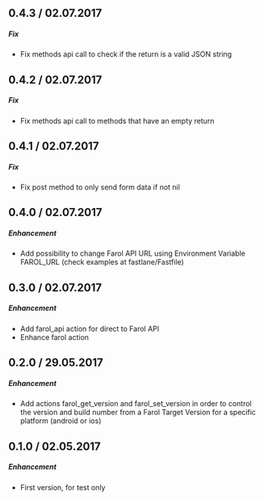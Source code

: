 ## 0.4.3 / 02.07.2017

##### Fix
- Fix methods api call to check if the return is a valid JSON string

## 0.4.2 / 02.07.2017

##### Fix
- Fix methods api call to methods that have an empty return

## 0.4.1 / 02.07.2017

##### Fix
- Fix post method to only send form data if not nil

## 0.4.0 / 02.07.2017

##### Enhancement
- Add possibility to change Farol API URL using Environment Variable FAROL_URL (check examples at fastlane/Fastfile)

## 0.3.0 / 02.07.2017

##### Enhancement
- Add farol_api action for direct to Farol API
- Enhance farol action

## 0.2.0 / 29.05.2017

##### Enhancement
- Add actions farol_get_version and farol_set_version in order to control the version and build number from a Farol Target Version for a specific platform (android or ios)

## 0.1.0 / 02.05.2017

##### Enhancement
- First version, for test only
